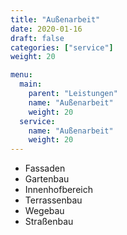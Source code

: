 ```yaml
---
title: "Außenarbeit"
date: 2020-01-16
draft: false
categories: ["service"]
weight: 20

menu:
  main:
    parent: "Leistungen"
    name: "Außenarbeit"
    weight: 20
  service:
    name: "Außenarbeit"
    weight: 20
---
```


- Fassaden
- Gartenbau
- Innenhofbereich
- Terrassenbau
- Wegebau
- Straßenbau
<!--more-->